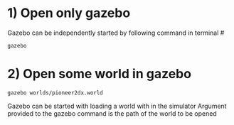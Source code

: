 # 1) Open only gazebo
Gazebo can be independently started by following command in terminal #
```
gazebo
```

# 2) Open some world in gazebo #
```
gazebo worlds/pioneer2dx.world
```
Gazebo can be started with loading a world with in the simulator
Argument provided to the gazebo command is the path of the world to be opened
